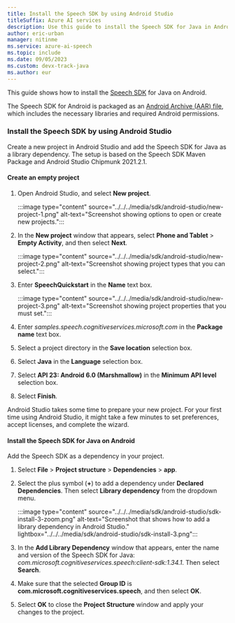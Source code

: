 ```yaml
---
title: Install the Speech SDK by using Android Studio
titleSuffix: Azure AI services
description: Use this guide to install the Speech SDK for Java in Android Studio.
author: eric-urban
manager: nitinme
ms.service: azure-ai-speech
ms.topic: include
ms.date: 09/05/2023
ms.custom: devx-track-java
ms.author: eur
---
```


This guide shows how to install the [Speech SDK](../../../speech-sdk.md) for Java on Android.

The Speech SDK for Android is packaged as an [Android Archive (AAR) file](https://developer.android.com/studio/projects/android-library), which includes the necessary libraries and required Android permissions.

### Install the Speech SDK by using Android Studio

Create a new project in Android Studio and add the Speech SDK for Java as a library dependency. The setup is based on the Speech SDK Maven Package and Android Studio Chipmunk 2021.2.1.

#### Create an empty project

1. Open Android Studio, and select **New project**.

   :::image type="content" source="../../../media/sdk/android-studio/new-project-1.png" alt-text="Screenshot showing options to open or create new projects.":::

1. In the **New project** window that appears, select **Phone and Tablet** > **Empty Activity**, and then select **Next**.

   :::image type="content" source="../../../media/sdk/android-studio/new-project-2.png" alt-text="Screenshot showing project types that you can select.":::

1. Enter **SpeechQuickstart** in the **Name** text box.

   :::image type="content" source="../../../media/sdk/android-studio/new-project-3.png" alt-text="Screenshot showing project properties that you must set.":::

1. Enter *samples.speech.cognitiveservices.microsoft.com* in the **Package name** text box.
1. Select a project directory in the **Save location** selection box.
1. Select **Java** in the **Language** selection box.
1. Select **API 23: Android 6.0 (Marshmallow)** in the **Minimum API level** selection box.
1. Select **Finish**.

Android Studio takes some time to prepare your new project. For your first time using Android Studio, it might take a few minutes to set preferences, accept licenses, and complete the wizard.

#### Install the Speech SDK for Java on Android

Add the Speech SDK as a dependency in your project.

1. Select **File** > **Project structure** > **Dependencies** > **app**.
1. Select the plus symbol (**+**) to add a dependency under **Declared Dependencies**. Then select **Library dependency** from the dropdown menu.

   :::image type="content" source="../../../media/sdk/android-studio/sdk-install-3-zoom.png" alt-text="Screenshot that shows how to add a library dependency in Android Studio." lightbox="../../../media/sdk/android-studio/sdk-install-3.png":::

1. In the **Add Library Dependency** window that appears, enter the name and version of the Speech SDK for Java: *com.microsoft.cognitiveservices.speech:client-sdk:1.34.1*. Then select **Search**.
1. Make sure that the selected **Group ID** is **com.microsoft.cognitiveservices.speech**, and then select **OK**.
1. Select **OK** to close the **Project Structure** window and apply your changes to the project.

